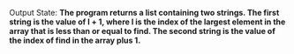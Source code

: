 Output State: **The program returns a list containing two strings. The first string is the value of l + 1, where l is the index of the largest element in the array that is less than or equal to find. The second string is the value of the index of find in the array plus 1.**